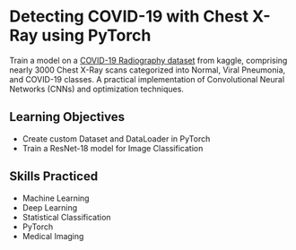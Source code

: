 # Detecting COVID-19 with Chest X-Ray using PyTorch

Train a model on a [COVID-19 Radiography dataset](https://www.kaggle.com/datasets/tawsifurrahman/covid19-radiography-database/download?datasetVersionNumber=5) from kaggle, comprising nearly 3000 Chest X-Ray scans categorized into Normal, Viral Pneumonia, and COVID-19 classes. A practical implementation of Convolutional Neural Networks (CNNs) and optimization techniques.

## Learning Objectives
- Create custom Dataset and DataLoader in PyTorch
- Train a ResNet-18 model for Image Classification

## Skills Practiced
- Machine Learning
- Deep Learning
- Statistical Classification
- PyTorch
- Medical Imaging
